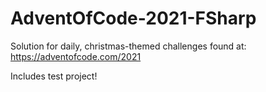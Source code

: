 # AdventOfCode-2021-FSharp
Solution for daily, christmas-themed challenges found at: https://adventofcode.com/2021

Includes test project!
